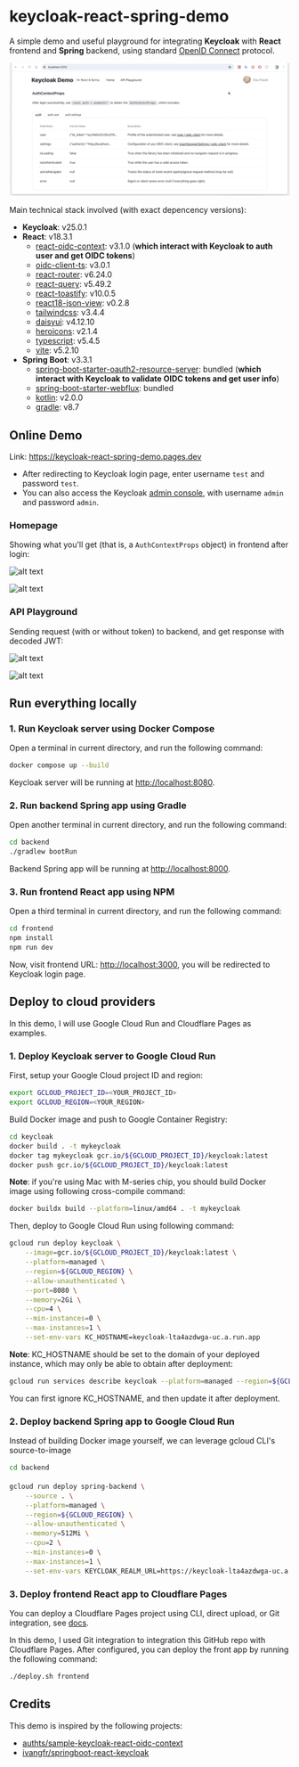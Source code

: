 # keycloak-react-spring-demo

A simple demo and useful playground for integrating **Keycloak** with **React** frontend and **Spring** backend, using standard [OpenID Connect](https://openid.net/) protocol.

![Online Demo Showcase](./assets/online-demo.gif)

Main technical stack involved (with exact depencency versions):

- **Keycloak**: v25.0.1
- **React**: v18.3.1
  - [react-oidc-context](https://github.com/authts/react-oidc-context): v3.1.0 (**which interact with Keycloak to auth user and get OIDC tokens**)
  - [oidc-client-ts](https://github.com/authts/oidc-client-ts): v3.0.1
  - [react-router](https://github.com/remix-run/react-router): v6.24.0
  - [react-query](https://github.com/tanstack/query): v5.49.2
  - [react-toastify](https://github.com/fkhadra/react-toastify): v10.0.5
  - [react18-json-view](https://github.com/YYsuni/react18-json-view): v0.2.8
  - [tailwindcss](https://tailwindcss.com/): v3.4.4
  - [daisyui](https://daisyui.com/): v4.12.10
  - [heroicons](https://github.com/tailwindlabs/heroicons): v2.1.4
  - [typescript](https://www.typescriptlang.org/): v5.4.5
  - [vite](https://vitejs.dev/): v5.2.10
- **Spring Boot**: v3.3.1
  - [spring-boot-starter-oauth2-resource-server](https://docs.spring.io/spring-security/reference/servlet/oauth2/resource-server/index.html): bundled (**which interact with Keycloak to validate OIDC tokens and get user info**)
  - [spring-boot-starter-webflux](https://docs.spring.io/spring-framework/reference/web/webflux.html): bundled
  - [kotlin](https://kotlinlang.org/docs/home.html): v2.0.0
  - [gradle](https://docs.gradle.org/): v8.7

## Online Demo

Link: <https://keycloak-react-spring-demo.pages.dev>

- After redirecting to Keycloak login page, enter username `test` and password `test`.
- You can also access the Keycloak [admin console](https://keycloak-lta4azdwga-uc.a.run.app/admin), with username `admin` and password `admin`.

### Homepage

Showing what you'll get (that is, a `AuthContextProps` object) in frontend after login:

![alt text](image-2.png)

![alt text](image-3.png)

### API Playground

Sending request (with or without token) to backend, and get response with decoded JWT:

![alt text](image-5.png)

![alt text](image-6.png)

## Run everything locally

### 1. Run Keycloak server using Docker Compose

Open a terminal in current directory, and run the following command:

```bash
docker compose up --build
```

Keycloak server will be running at <http://localhost:8080>.

### 2. Run backend Spring app using Gradle

Open another terminal in current directory, and run the following command:

```bash
cd backend
./gradlew bootRun
```

Backend Spring app will be running at <http://localhost:8000>.

### 3. Run frontend React app using NPM

Open a third terminal in current directory, and run the following command:

```bash
cd frontend
npm install
npm run dev
```

Now, visit frontend URL: <http://localhost:3000>, you will be redirected to Keycloak login page.

## Deploy to cloud providers

In this demo, I will use Google Cloud Run and Cloudflare Pages as examples.

### 1. Deploy Keycloak server to Google Cloud Run

First, setup your Google Cloud project ID and region:

```bash
export GCLOUD_PROJECT_ID=<YOUR_PROJECT_ID>
export GCLOUD_REGION=<YOUR_REGION>
```

Build Docker image and push to Google Container Registry:

```bash
cd keycloak
docker build . -t mykeycloak
docker tag mykeycloak gcr.io/${GCLOUD_PROJECT_ID}/keycloak:latest
docker push gcr.io/${GCLOUD_PROJECT_ID}/keycloak:latest
```

**Note**: if you're using Mac with M-series chip, you should build Docker image using following cross-compile command:

```bash
docker buildx build --platform=linux/amd64 . -t mykeycloak
```

Then, deploy to Google Cloud Run using following command:

```bash
gcloud run deploy keycloak \
    --image=gcr.io/${GCLOUD_PROJECT_ID}/keycloak:latest \
    --platform=managed \
    --region=${GCLOUD_REGION} \
    --allow-unauthenticated \
    --port=8080 \
    --memory=2Gi \
    --cpu=4 \
    --min-instances=0 \
    --max-instances=1 \
    --set-env-vars KC_HOSTNAME=keycloak-lta4azdwga-uc.a.run.app
```

**Note**: KC_HOSTNAME should be set to the domain of your deployed instance, which may only be able to obtain after deployment:

```bash
gcloud run services describe keycloak --platform=managed --region=${GCLOUD_REGION}
```

You can first ignore KC_HOSTNAME, and then update it after deployment.

### 2. Deploy backend Spring app to Google Cloud Run

Instead of building Docker image yourself, we can leverage gcloud CLI's source-to-image

```bash
cd backend

gcloud run deploy spring-backend \
    --source . \
    --platform=managed \
    --region=${GCLOUD_REGION} \
    --allow-unauthenticated \
    --memory=512Mi \
    --cpu=2 \
    --min-instances=0 \
    --max-instances=1 \
    --set-env-vars KEYCLOAK_REALM_URL=https://keycloak-lta4azdwga-uc.a.run.app/realms/myrealm,CORS_ALLOWED_ORIGINS=https://keycloak-react-spring-demo.pages.dev
```

### 3. Deploy frontend React app to Cloudflare Pages

You can deploy a Cloudflare Pages project using CLI, direct upload, or Git integration, see [docs](https://developers.cloudflare.com/pages/get-started/).

In this demo, I used Git integration to integration this GitHub repo with Cloudflare Pages. After configured, you can deploy the front app by running the following command:

```bash
./deploy.sh frontend
```

## Credits

This demo is inspired by the following projects:

- [authts/sample-keycloak-react-oidc-context](https://github.com/authts/sample-keycloak-react-oidc-context?tab=readme-ov-file>)
- [ivangfr/springboot-react-keycloak](https://github.com/ivangfr/springboot-react-keycloak)
